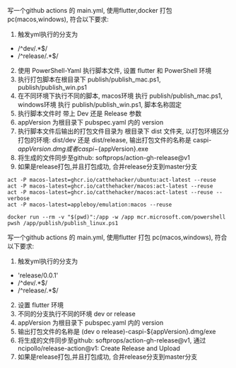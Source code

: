 写一个github actions 的 main.yml, 使用flutter,docker 打包 pc(macos,windows), 符合以下要求:
1. 触发yml执行的分支为
  - /^dev\/.*$/
  - /^release\/.*$/
2. 使用 PowerShell-Yaml 执行脚本文件, 设置 flutter 和 PowerShell 环境
3. 执行打包脚本在根目录下 publish/publish_mac.ps1, publish/publish_win.ps1
4. 在不同环境下执行不同的脚本, macos环境 执行 publish/publish_mac.ps1, windows环境 执行 publish/publish_win.ps1, 脚本名称固定
5. 执行脚本文件时 带上 Dev 还是 Release 参数
6. appVersion 为根目录下 pubspec.yaml 内的 version
7. 执行脚本文件后输出的打包文件目录为 根目录下 dist 文件夹, 以打包环境区分打包的环境: dist/dev 还是 dist/release, 输出打包文件的名称是 caspi-${appVersion}.dmg 或者 caspi-${appVersion}.exe
8. 将生成的文件同步至github: softprops/action-gh-release@v1
9. 如果是release打包,并且打包成功, 合并release分支到master分支

```
act -P macos-latest=ghcr.io/catthehacker/ubuntu:act-latest --reuse
act -P macos-latest=ghcr.io/catthehacker/macos:act-latest --reuse
act -P macos-latest=ghcr.io/catthehacker/macos:act-latest --reuse --verbose
act -P macos-latest=appleboy/emulation:macos --reuse

docker run --rm -v "$(pwd)":/app -w /app mcr.microsoft.com/powershell pwsh /app/publish/publish_linux.ps1
```

写一个github actions 的 main.yml, 使用flutter 打包 pc(macos,windows), 符合以下要求:
1. 触发yml执行的分支为
  - 'release/0.0.1'
  - /^dev\/.*$/
  - /^release\/.*$/
2. 设置 flutter 环境
5. 不同的分支执行不同的环境 dev or release
6. appVersion 为根目录下 pubspec.yaml 内的 version
7. 输出打包文件的名称是 (dev o release)-caspi-${appVersion}.dmg/exe
8. 将生成的文件同步至github: softprops/action-gh-release@v1, 通过 ncipollo/release-action@v1: Create Release and Upload
9. 如果是release打包,并且打包成功, 合并release分支到master分支
